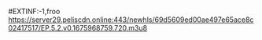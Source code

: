 #EXTINF:-1,froo
https://server29.peliscdn.online:443/newhls/69d5609ed00ae497e65ace8c02417517/EP.5.2.v0.1675968759.720.m3u8
